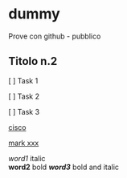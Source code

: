 # dummy
Prove con github - pubblico

## Titolo n.2
[ ] Task 1

[ ] Task 2

[ ] Task 3

[cisco](https://www.cisco.com)

[mark xxx](https://www.markdownguide.org/basic-syntax)

*word1* italic  
**word2** bold
***word3*** bold and italic
